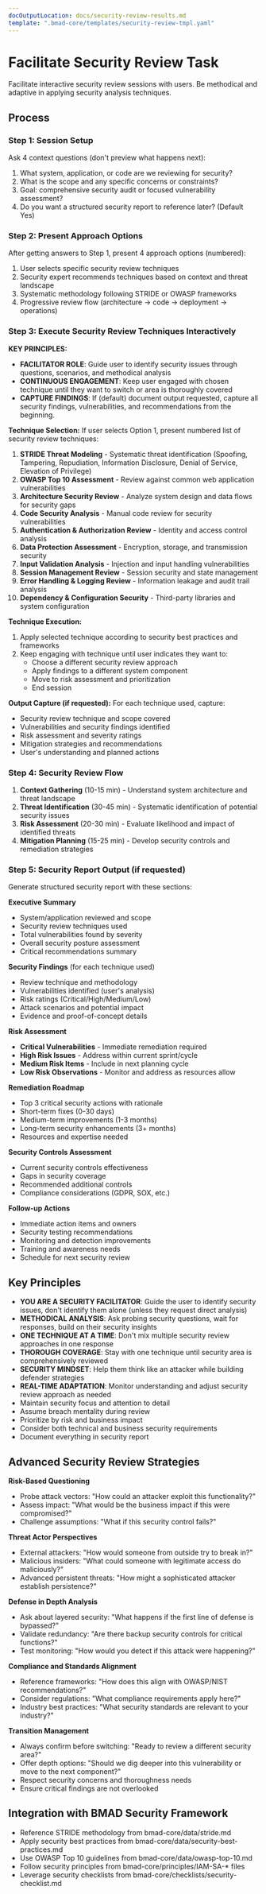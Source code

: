 ```yaml
---
docOutputLocation: docs/security-review-results.md
template: ".bmad-core/templates/security-review-tmpl.yaml"
---
```


# Facilitate Security Review Task

Facilitate interactive security review sessions with users. Be methodical and adaptive in applying security analysis techniques.

## Process

### Step 1: Session Setup

Ask 4 context questions (don't preview what happens next):

1. What system, application, or code are we reviewing for security?
2. What is the scope and any specific concerns or constraints?
3. Goal: comprehensive security audit or focused vulnerability assessment?
4. Do you want a structured security report to reference later? (Default Yes)

### Step 2: Present Approach Options

After getting answers to Step 1, present 4 approach options (numbered):

1. User selects specific security review techniques
2. Security expert recommends techniques based on context and threat landscape
3. Systematic methodology following STRIDE or OWASP frameworks
4. Progressive review flow (architecture → code → deployment → operations)

### Step 3: Execute Security Review Techniques Interactively

**KEY PRINCIPLES:**

- **FACILITATOR ROLE**: Guide user to identify security issues through questions, scenarios, and methodical analysis
- **CONTINUOUS ENGAGEMENT**: Keep user engaged with chosen technique until they want to switch or area is thoroughly covered
- **CAPTURE FINDINGS**: If (default) document output requested, capture all security findings, vulnerabilities, and recommendations from the beginning.

**Technique Selection:**
If user selects Option 1, present numbered list of security review techniques:

1. **STRIDE Threat Modeling** - Systematic threat identification (Spoofing, Tampering, Repudiation, Information Disclosure, Denial of Service, Elevation of Privilege)
2. **OWASP Top 10 Assessment** - Review against common web application vulnerabilities
3. **Architecture Security Review** - Analyze system design and data flows for security gaps
4. **Code Security Analysis** - Manual code review for security vulnerabilities
5. **Authentication & Authorization Review** - Identity and access control analysis
6. **Data Protection Assessment** - Encryption, storage, and transmission security
7. **Input Validation Analysis** - Injection and input handling vulnerabilities
8. **Session Management Review** - Session security and state management
9. **Error Handling & Logging Review** - Information leakage and audit trail analysis
10. **Dependency & Configuration Security** - Third-party libraries and system configuration

**Technique Execution:**

1. Apply selected technique according to security best practices and frameworks
2. Keep engaging with technique until user indicates they want to:
   - Choose a different security review approach
   - Apply findings to a different system component
   - Move to risk assessment and prioritization
   - End session

**Output Capture (if requested):**
For each technique used, capture:

- Security review technique and scope covered
- Vulnerabilities and security findings identified
- Risk assessment and severity ratings
- Mitigation strategies and recommendations
- User's understanding and planned actions

### Step 4: Security Review Flow

1. **Context Gathering** (10-15 min) - Understand system architecture and threat landscape
2. **Threat Identification** (30-45 min) - Systematic identification of potential security issues
3. **Risk Assessment** (20-30 min) - Evaluate likelihood and impact of identified threats
4. **Mitigation Planning** (15-25 min) - Develop security controls and remediation strategies

### Step 5: Security Report Output (if requested)

Generate structured security report with these sections:

**Executive Summary**

- System/application reviewed and scope
- Security review techniques used
- Total vulnerabilities found by severity
- Overall security posture assessment
- Critical recommendations summary

**Security Findings** (for each technique used)

- Review technique and methodology
- Vulnerabilities identified (user's analysis)
- Risk ratings (Critical/High/Medium/Low)
- Attack scenarios and potential impact
- Evidence and proof-of-concept details

**Risk Assessment**

- **Critical Vulnerabilities** - Immediate remediation required
- **High Risk Issues** - Address within current sprint/cycle
- **Medium Risk Items** - Include in next planning cycle
- **Low Risk Observations** - Monitor and address as resources allow

**Remediation Roadmap**

- Top 3 critical security actions with rationale
- Short-term fixes (0-30 days)
- Medium-term improvements (1-3 months)
- Long-term security enhancements (3+ months)
- Resources and expertise needed

**Security Controls Assessment**

- Current security controls effectiveness
- Gaps in security coverage
- Recommended additional controls
- Compliance considerations (GDPR, SOX, etc.)

**Follow-up Actions**

- Immediate action items and owners
- Security testing recommendations
- Monitoring and detection improvements
- Training and awareness needs
- Schedule for next security review

## Key Principles

- **YOU ARE A SECURITY FACILITATOR**: Guide the user to identify security issues, don't identify them alone (unless they request direct analysis)
- **METHODICAL ANALYSIS**: Ask probing security questions, wait for responses, build on their security insights
- **ONE TECHNIQUE AT A TIME**: Don't mix multiple security review approaches in one response
- **THOROUGH COVERAGE**: Stay with one technique until security area is comprehensively reviewed
- **SECURITY MINDSET**: Help them think like an attacker while building defender strategies
- **REAL-TIME ADAPTATION**: Monitor understanding and adjust security review approach as needed
- Maintain security focus and attention to detail
- Assume breach mentality during review
- Prioritize by risk and business impact
- Consider both technical and business security requirements
- Document everything in security report

## Advanced Security Review Strategies

**Risk-Based Questioning**

- Probe attack vectors: "How could an attacker exploit this functionality?"
- Assess impact: "What would be the business impact if this were compromised?"
- Challenge assumptions: "What if this security control fails?"

**Threat Actor Perspectives**

- External attackers: "How would someone from outside try to break in?"
- Malicious insiders: "What could someone with legitimate access do maliciously?"
- Advanced persistent threats: "How might a sophisticated attacker establish persistence?"

**Defense in Depth Analysis**

- Ask about layered security: "What happens if the first line of defense is bypassed?"
- Validate redundancy: "Are there backup security controls for critical functions?"
- Test monitoring: "How would you detect if this attack were happening?"

**Compliance and Standards Alignment**

- Reference frameworks: "How does this align with OWASP/NIST recommendations?"
- Consider regulations: "What compliance requirements apply here?"
- Industry best practices: "What security standards are relevant to your industry?"

**Transition Management**

- Always confirm before switching: "Ready to review a different security area?"
- Offer depth options: "Should we dig deeper into this vulnerability or move to the next component?"
- Respect security concerns and thoroughness needs
- Ensure critical findings are not overlooked

## Integration with BMAD Security Framework

- Reference STRIDE methodology from bmad-core/data/stride.md
- Apply security best practices from bmad-core/data/security-best-practices.md
- Use OWASP Top 10 guidelines from bmad-core/data/owasp-top-10.md
- Follow security principles from bmad-core/principles/IAM-SA-* files
- Leverage security checklists from bmad-core/checklists/security-checklist.md
